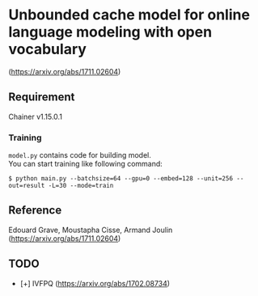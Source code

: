 # Unbounded cache model for online language modeling with open vocabulary
(https://arxiv.org/abs/1711.02604)

## Requirement
Chainer v1.15.0.1

### Training
`model.py` contains code for building model.  
You can start training like following command:
```shell
$ python main.py --batchsize=64 --gpu=0 --embed=128 --unit=256 --out=result -L=30 --mode=train
```

## Reference
Edouard Grave, Moustapha Cisse, Armand Joulin
(https://arxiv.org/abs/1711.02604)

## TODO

- [+] IVFPQ (https://arxiv.org/abs/1702.08734)
